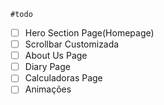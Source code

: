 	#todo
- [ ] Hero Section Page(Homepage)
- [ ] Scrollbar Customizada
- [ ] About Us Page
- [ ] Diary Page
- [ ] Calculadoras Page
- [ ] Animações 